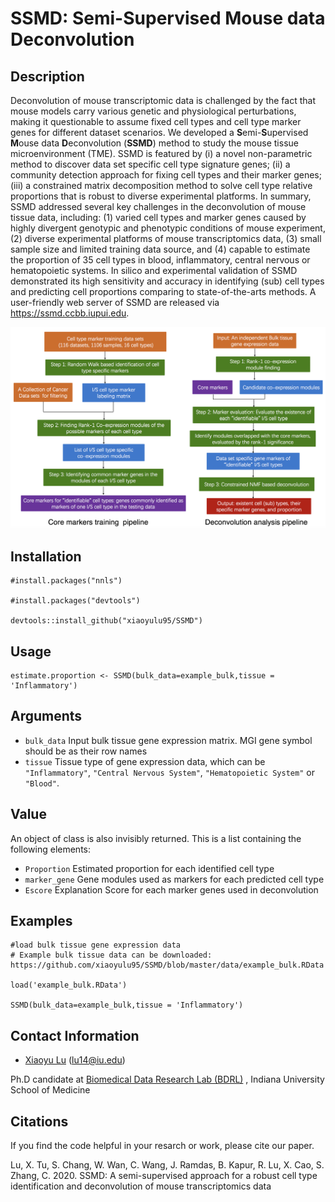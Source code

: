 # SSMD: Semi-Supervised Mouse data Deconvolution 
## Description

Deconvolution of mouse transcriptomic data is challenged by the fact that mouse models carry various genetic and physiological perturbations, making it questionable to assume fixed cell types and cell type marker genes for different dataset scenarios. We developed a **S**emi-**S**upervised **M**ouse data **D**econvolution (**SSMD**) method to study the mouse tissue microenvironment (TME). SSMD is featured by (i) a novel non-parametric method to discover data set specific cell type signature genes; (ii) a community detection approach for fixing cell types and their marker genes; (iii) a constrained matrix decomposition method to solve cell type relative proportions that is robust to diverse experimental platforms. In summary, SSMD addressed several key challenges in the deconvolution of mouse tissue data, including: (1) varied cell types and marker genes caused by highly divergent genotypic and phenotypic conditions of mouse experiment, (2) diverse experimental platforms of mouse transcriptomics data, (3) small sample size and limited training data source, and (4) capable to estimate the proportion of 35 cell types in blood, inflammatory, central nervous or hematopoietic systems. In silico and experimental validation of SSMD demonstrated its high sensitivity and accuracy in identifying (sub) cell types and predicting cell proportions comparing to state-of-the-arts methods. A user-friendly web server of SSMD are released via https://ssmd.ccbb.iupui.edu.

![](./README.png)

## Installation

```
#install.packages("nnls")

#install.packages("devtools")

devtools::install_github("xiaoyulu95/SSMD")
```

## Usage

```
estimate.proportion <- SSMD(bulk_data=example_bulk,tissue = 'Inflammatory')
```

## Arguments

* `bulk_data`    Input bulk tissue gene expression matrix. MGI gene symbol should be as their row names
* `tissue`   Tissue type of gene expression data, which can be `"Inflammatory"`, `"Central Nervous System"`, `"Hematopoietic System"` or `"Blood"`.


## Value

An object of class is also invisibly returned. This is a list containing
the following elements:

* `Proportion`    Estimated proportion for each identified cell type
* `marker_gene`    Gene modules used as markers for each predicted cell type
* `Escore`    Explanation Score for each marker genes used in deconvolution


## Examples

```
#load bulk tissue gene expression data 
# Example bulk tissue data can be downloaded: https://github.com/xiaoyulu95/SSMD/blob/master/data/example_bulk.RData

load('example_bulk.RData')

SSMD(bulk_data=example_bulk,tissue = 'Inflammatory')
```

## Contact Information

- [Xiaoyu Lu](https://zcslab.github.io/people/xiaoyu/)
(lu14@iu.edu)

Ph.D candidate at [Biomedical Data Research Lab (BDRL)](https://zcslab.github.io/) , Indiana University School of Medicine


## Citations
If you find the code helpful in your resarch or work, please cite our paper.

Lu, X. Tu, S. Chang, W. Wan, C. Wang, J. Ramdas, B. Kapur, R. Lu, X. Cao, S. Zhang, C. 2020. SSMD: A semi-supervised approach for a robust cell type identification and deconvolution of mouse transcriptomics data
